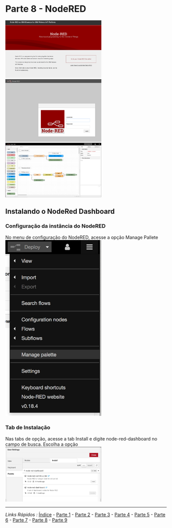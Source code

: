# Parte 8 - NodeRED

<img src="https://github.com/cesariojr/iotmeetup/blob/master/content/nodered01.png" width="300">

<img src="https://github.com/cesariojr/iotmeetup/blob/master/content/nodered02.png" width="300">

<img src="https://github.com/cesariojr/iotmeetup/blob/master/content/nodered03.png" width="300">

## Instalando o NodeRed Dashboard

### Configuração da instância do NodeRED

No menu de configuração do NodeRED, acesse a opção Manage Pallete
<img src="https://github.com/cesariojr/iotmeetup/blob/master/content/nodered04.png" width="300">

### Tab de Instalação

Nas tabs de opção, acesse a tab Install e digite node-red-dashboard no campo de busca. Escolha a opção
<img src="https://github.com/cesariojr/iotmeetup/blob/master/content/nodered05.png" width="300">

***
*Links Rápidos :*
[Índice](https://github.com/cesariojr/iotmeetup/) - [Parte 1](/content/intro.md) - [Parte 2](/content/prereq.md) - [Parte 3](/content/access.md) - [Parte 4](/content/boilerplate.md) - [Parte 5](/content/platform.md) - [Parte 6](/content/device.md) - [Parte 7](/content/view.md) - [Parte 8](/content/nodered.md) - [Parte 9](/content/next.md)
